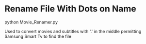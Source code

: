 Rename File With Dots on Name
===================

python Movie_Renamer.py

Used to convert movies and subtitles with '.' in the middle permitting Samsung Smart Tv to find the file